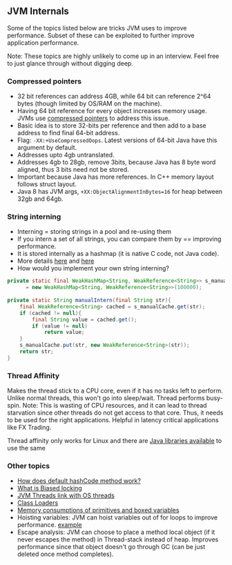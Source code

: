 ## JVM Internals

Some of the topics listed below are tricks JVM uses to improve performance. Subset of these can be exploited to further improve 
application performance. 

Note: These topics are highly unlikely to come up in an interview. Feel free to just glance through without digging deep. 

### Compressed pointers

- 32 bit references can address 4GB, while 64 bit can reference 2^64 bytes (though limited by OS/RAM on the machine). 
- Having 64 bit reference for every object increases memory usage. JVMs use [compressed pointers](https://wiki.openjdk.java.net/display/HotSpot/CompressedOops) to address this issue. 
- Basic idea is to store 32-bits per reference and then add to a base address to find final 64-bit address. 
- Flag: `-XX:+UseCompressedOops`. Latest versions of 64-bit Java have this argument by default.  
- Addresses upto 4gb untranslated. 
- Addresses 4gb to 28gb, remove 3bits, because Java has 8 byte word aligned, thus 3 bits need not be stored. 
- Important because Java has more references. In C++ memory layout follows struct layout. 
- Java 8 has JVM args, `+XX:ObjectAlignmentInBytes=16` for heap between 32gb and 64gb.

### String interning
 
- Interning = storing strings in a pool and re-using them
- If you intern a set of all strings, you can compare them by == improving performance.
- It is stored internally as a hashmap (it is native C code, not Java code).
- More details [here](http://java-performance.info/string-intern-in-java-6-7-8/) and [here](http://java-performance.info/changes-to-string-java-1-7-0_06/)
- How would you implement your own string interning?

```Java
private static final WeakHashMap<String, WeakReference<String>> s_manualCache
      = new WeakHashMap<String, WeakReference<String>>(100000);
 
private static String manualIntern(final String str){
    final WeakReference<String> cached = s_manualCache.get(str);
    if (cached != null){
        final String value = cached.get();
        if (value != null)
            return value;
    }
    s_manualCache.put(str, new WeakReference<String>(str));
    return str;
}
```

### Thread Affinity

Makes the thread stick to a CPU core, even if it has no tasks left to perform. Unlike normal threads, this won't go into sleep/wait.
Thread performs busy-spin. Note: This is wasting of CPU resources, and it can lead to thread starvation since other threads
do not get access to that core. Thus, it needs to be used for the right applications. Helpful in latency critical applications like FX Trading. 

Thread affinity only works for Linux and there are [Java libraries available](https://github.com/OpenHFT/Java-Thread-Affinity) to use the same

### Other topics

- [How does default hashCode method work?](https://srvaroa.github.io/jvm/java/openjdk/biased-locking/2017/01/30/hashCode.html)
- [What is Biased locking](https://blogs.oracle.com/dave/entry/biased_locking_in_hotspot)
- [JVM Threads link with OS threads](http://openjdk.java.net/groups/hotspot/docs/RuntimeOverview.html#Thread%20Management%7Coutline)
- [Class Loaders](https://zeroturnaround.com/rebellabs/rebel-labs-tutorial-do-you-really-get-classloaders/)
- [Memory consumptions of primitives and boxed variables](http://java-performance.info/overview-of-memory-saving-techniques-java/)
- Hoisting variables: JVM can hoist variables out of for loops to improve performance. [example](http://stackoverflow.com/a/9338302/3494368)
- Escape analysis: JVM can choose to place a method local object (if it never escapes the method) in Thread-stack instead of heap. 
 Improves performance since that object doesn't go through GC (can be just deleted once method completes). 